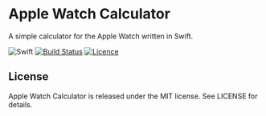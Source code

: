 # Apple Watch Calculator
A simple calculator for the Apple Watch written in Swift.

![Swift](http://img.shields.io/badge/swift-5.0-brightgreen.svg)
[![Build Status](https://travis-ci.org/peterentwistle/Apple-Watch-Calculator.svg?branch=master)](https://travis-ci.org/peterentwistle/Apple-Watch-Calculator)
[![Licence](https://img.shields.io/badge/Licence-MIT-lightgrey.svg)](https://github.com/peterentwistle/Apple-Watch-Calculator/blob/master/LICENSE)

## License
Apple Watch Calculator is released under the MIT license. See LICENSE for details.
